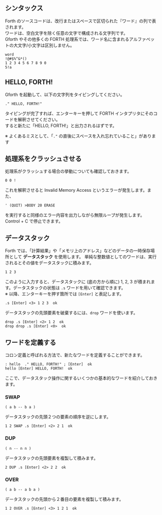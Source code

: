 ## シンタックス

Forth のソースコードは、改行またはスペースで区切られた『ワード』の列で表されます。  
ワードは、空白文字を除く任意の文字で構成される文字列です。  
Gforth やその他多くの FORTH 処理系では、ワード名に含まれるアルファベットの大文字/小文字は区別しません。

```
word
!@#$%^&*()
1 2 3 4 5 6 7 8 9 0
5!a
```

## HELLO, FORTH!

Gforth を起動して、以下の文字列をタイピングしてください。

```forth
." HELLO, FORTH!"
```

タイピングが完了すれば、エンターキーを押して FORTH インタプリタにそのコードを解釈させてください。  
すると新たに「HELLO, FORTH!」と出力されるはずです。

※ よくあるミスとして、「``."`` の直後にスペースを入れ忘れていること」があります

## 処理系をクラッシュさせる

処理系がクラッシュする場合の挙動についても確認しておきます。

```
0 0 !
```

これを解釈させると Invalid Memory Access というエラーが発生します。また、

```
' (QUIT) >BODY 20 ERASE
```

を実行すると同様のエラー内容を出力しながら無限ループが発生します。Control + C で停止できます。

## データスタック

Forth では、「計算結果」や「メモリ上のアドレス」などのデータの一時保存場所として **データスタック** を使用します。
単純な整数値としてのワードは、実行されるとその値をデータスタックに積みます。

```
1 2 3
```

このように入力すると、データスタックに (底の方から順に) 1, 2, 3 が積まれます。データスタックの状態は ``.s`` ワードを用いて確認できます。  
※ 以降、エンターキーを押す箇所では ``[Enter]`` と表記します。

```
.s [Enter] <3> 1 2 3  ok
```

データスタックの先頭要素を破棄するには、``drop`` ワードを使います。

```
drop .s [Enter] <2> 1 2  ok
drop drop .s [Enter] <0>  ok
```

## ワードを定義する

コロン定義と呼ばれる方法で、新たなワードを定義することができます。

```
: hello  ." HELLO, FORTH!" ; [Enter]  ok
hello [Enter] HELLO, FORTH!  ok
```

ここで、データスタック操作に関するいくつかの基本的なワードを紹介しておきます。

### SWAP

``( a b -- b a )``

データスタックの先頭２つの要素の順序を逆にします。

```
1 2 SWAP .s [Enter] <2> 2 1  ok
```

### DUP

``( n -- n n )``

データスタックの先頭要素を複製して積みます。

```
2 DUP .s [Enter] <2> 2 2  ok
```

### OVER

``( a b -- a b a )``

データスタックの先頭から２番目の要素を複製して積みます。

```
1 2 OVER .s [Enter] <3> 1 2 1  ok
```
